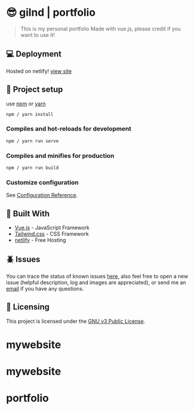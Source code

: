 # :sunglasses:  gilnd | portfolio

> This is my personal portfolio Made with vue.js, please credit if you want to use it!

## :computer:  Deployment

Hosted on netlify! [view site](https://gilbertndresaj.com)

## :rocket: Project setup

use [npm](https://www.npmjs.com/) or [yarn](https://yarnpkg.com/)

```
npm / yarn install 
```

### Compiles and hot-reloads for development
```
npm / yarn run serve
```

### Compiles and minifies for production
```
npm / yarn run build
```

### Customize configuration
See [Configuration Reference](https://cli.vuejs.org/config/).


## :blue_book: Built With

* [Vue.js](https://vuejs.org/) - JavaScript Framework
* [Tailwind.css](https://tailwindcss.com/) - CSS Framework
* [netlify](https://www.netlify.com/) - Free Hosting

## :beetle: Issues
You can trace the status of known issues [here](https://github.com/gilbertndr/portfolio/issues),
also feel free to open a new issue (helpful description, log and images are appreciated), or send me an [email](mailto:gilbert.ndresaj@gmail.com) if you have any questions.



## :scroll: Licensing
This project is licensed under the [GNU v3 Public License](https://github.com/gilbertndr/portfolio/blob/dev/LICENSE).

# mywebsite
# mywebsite
# portfolio
